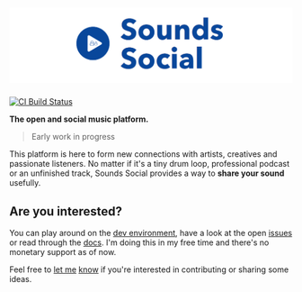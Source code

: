# [![Sounds Social](docs/sound_social_logo.png)]()

[![CI Build Status](https://travis-ci.org/matteodem/sounds-social.svg?branch=master)](https://travis-ci.org/matteodem/sounds-social)

**The open and social music platform.**

> Early work in progress

This platform is here to form new connections with artists, creatives and passionate listeners. No matter if it's a tiny drum loop, professional podcast or an unfinished track, Sounds Social provides a way to **share your sound** usefully.

## Are you interested?

You can play around on the [dev environment](https://sounds-social-dev.surge.sh/), have a look at the open [issues](https://github.com/matteodem/sounds-social/issues) or read through the [docs](/docs). I'm doing this in my free time and there's no monetary support as of now. 

Feel free to [let me](https://mastodon.social/@matteodem) [know](http://matteodem.ch/) if you're interested in contributing or sharing some ideas.
